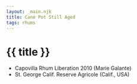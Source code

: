```yaml
---
layout: _main.njk
title: Cane Pot Still Aged
tags: rhums
---
```

<!-- markdownlint-disable MD025 -->
# {{ title }}
<!-- markdownlint-disable MD025 -->

* Capovilla Rhum Liberation 2010 (Marie Galante)
* St. George Calif. Reserve Agricole (Calif., USA)
